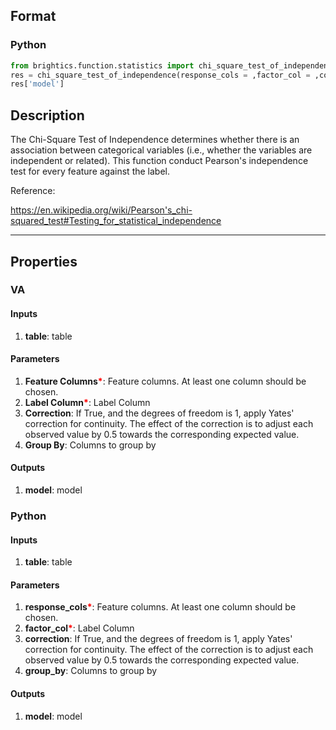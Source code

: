 ## Format
### Python
```python
from brightics.function.statistics import chi_square_test_of_independence
res = chi_square_test_of_independence(response_cols = ,factor_col = ,correction = ,group_by = )
res['model']
```

## Description
The Chi-Square Test of Independence determines whether there is an association between categorical variables (i.e., whether the variables are independent or related). This function conduct Pearson's independence test for every feature against the label.

Reference:

https://en.wikipedia.org/wiki/Pearson's_chi-squared_test#Testing_for_statistical_independence

---

## Properties
### VA
#### Inputs
1. **table**: table

#### Parameters
1. **Feature Columns**<b style="color:red">*</b>: Feature columns. At least one column should be chosen.
2. **Label Column**<b style="color:red">*</b>: Label Column
3. **Correction**: If True, and the degrees of freedom is 1, apply Yates' correction for continuity. The effect of the correction is to adjust each observed value by 0.5 towards the corresponding expected value.
4. **Group By**: Columns to group by

#### Outputs
1. **model**: model

### Python
#### Inputs
1. **table**: table

#### Parameters
1. **response_cols**<b style="color:red">*</b>: Feature columns. At least one column should be chosen.
2. **factor_col**<b style="color:red">*</b>: Label Column
3. **correction**: If True, and the degrees of freedom is 1, apply Yates' correction for continuity. The effect of the correction is to adjust each observed value by 0.5 towards the corresponding expected value.
4. **group_by**: Columns to group by

#### Outputs
1. **model**: model

